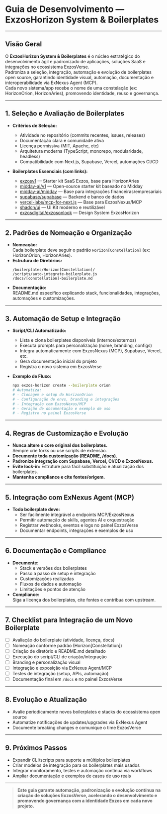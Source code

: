 # Guia de Desenvolvimento — ExzosHorizon System & Boilerplates

---

## Visão Geral

O **ExzosHorizon System & Boilerplates** é o núcleo estratégico do desenvolvimento ágil e padronizado de aplicações, soluções SaaS e integrações no ecossistema ExzosVerse.  
Padroniza a seleção, integração, automação e evolução de boilerplates open source, garantindo identidade visual, automação, documentação e interoperabilidade via ExNexus Agent (MCP).  
Cada novo sistema/app recebe o nome de uma constelação (ex: HorizonOrion, HorizonAries), promovendo identidade, reuso e governança.

---

## 1. **Seleção e Avaliação de Boilerplates**

- **Critérios de Seleção:**
  - Atividade no repositório (commits recentes, issues, releases)
  - Documentação clara e comunidade ativa
  - Licença permissiva (MIT, Apache, etc)
  - Arquitetura moderna (TypeScript, monorepo, modularidade, headless)
  - Compatibilidade com Next.js, Supabase, Vercel, automações CI/CD

- **Boilerplates Essenciais (com links):**
  - [exzosv1](https://github.com/exzosdigital/exzosv1) — Starter kit SaaS Exzos, base para HorizonAries
  - [midday-ai/v1](https://github.com/midday-ai/v1) — Open-source starter kit baseado no Midday
  - [midday-ai/midday](https://github.com/midday-ai/midday) — Base para integrações financeiras/empresariais
  - [supabase/supabase](https://github.com/supabase/supabase) — Backend e banco de dados
  - [vercel-labs/mcp-for-next.js](https://github.com/vercel-labs/mcp-for-next.js) — Base para ExzosNexus/MCP
  - [shadcn/ui](https://github.com/shadcn-ui/ui) — UI Kit moderno e reutilizável
  - [exzosdigital/exzosonlook](https://github.com/exzosdigital/exzosonlook) — Design System ExzosHorizon

---

## 2. **Padrões de Nomeação e Organização**

- **Nomeação:**  
  Cada boilerplate deve seguir o padrão `Horizon[Constellation]` (ex: HorizonOrion, HorizonAries).
- **Estrutura de Diretórios:**  
  ```
  /boilerplates/Horizon[Constellation]/
  /scripts/auto-integrate-boilerplate.js
  /docs/[constellation]-boilerplate.md
  ```
- **Documentação:**  
  README.md específico explicando stack, funcionalidades, integrações, automações e customizações.

---

## 3. **Automação de Setup e Integração**

- **Script/CLI Automatizado:**  
  - Lista e clona boilerplates disponíveis (internos/externos)
  - Executa prompts para personalização (nome, branding, configs)
  - Integra automaticamente com ExzosNexus (MCP), Supabase, Vercel, etc.
  - Gera documentação inicial do projeto
  - Registra o novo sistema em ExzosVerse

- **Exemplo de Fluxo:**
  ```bash
  npx exzos-horizon create --boilerplate orion
  # Automatiza:
  # - Clonagem e setup do HorizonOrion
  # - Configuração de envs, branding e integrações
  # - Integração com ExzosNexus/MCP
  # - Geração de documentação e exemplo de uso
  # - Registro no painel ExzosVerse
  ```

---

## 4. **Regras de Customização e Evolução**

- **Nunca altere o core original dos boilerplates.**  
  Sempre crie forks ou use scripts de extensão.
- **Documente toda customização (README, /docs).**
- **Padronize integração com Supabase, Vercel, CI/CD e ExzosNexus.**
- **Evite lock-in:** Estruture para fácil substituição e atualização dos boilerplates.
- **Mantenha compliance e cite fontes/origem.**

---

## 5. **Integração com ExNexus Agent (MCP)**

- **Todo boilerplate deve:**
  - Ser facilmente integrável a endpoints MCP/ExzosNexus
  - Permitir automação de skills, agentes AI e orquestração
  - Registrar webhooks, eventos e logs no painel ExzosVerse
  - Documentar endpoints, integrações e exemplos de uso

---

## 6. **Documentação e Compliance**

- **Documente:**
  - Stack e versões dos boilerplates
  - Passo a passo de setup e integração
  - Customizações realizadas
  - Fluxos de dados e automação
  - Limitações e pontos de atenção
- **Compliance:**  
  Siga a licença dos boilerplates, cite fontes e contribua com upstream.

---

## 7. **Checklist para Integração de um Novo Boilerplate**

- [ ] Avaliação do boilerplate (atividade, licença, docs)
- [ ] Nomeação conforme padrão (Horizon[Constellation])
- [ ] Criação de diretório e README.md detalhado
- [ ] Execução do script/CLI de criação/integração
- [ ] Branding e personalização visual
- [ ] Integração e exposição via ExNexus Agent/MCP
- [ ] Testes de integração (setup, APIs, automação)
- [ ] Documentação final em `/docs` e no painel ExzosVerse

---

## 8. **Evolução e Atualização**

- Avalie periodicamente novos boilerplates e stacks do ecossistema open source
- Automatize notificações de updates/upgrades via ExNexus Agent
- Documente breaking changes e comunique o time ExzosVerse

---

## 9. **Próximos Passos**

- Expandir CLI/scripts para suporte a múltiplos boilerplates
- Criar modelos de integração para os boilerplates mais usados
- Integrar monitoramento, testes e automação contínua via workflows
- Ampliar documentação e exemplos de casos de uso reais

---

> **Este guia garante automação, padronização e evolução contínua na criação de soluções ExzosVerse, acelerando o desenvolvimento e promovendo governança com a identidade Exzos em cada novo projeto.**
